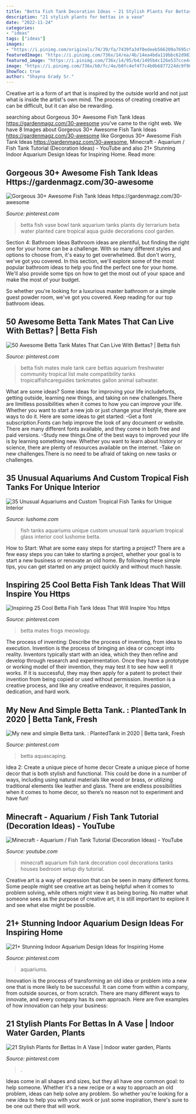 ```yaml
---
title: "Betta Fish Tank Decoration Ideas ~ 21 Stylish Plants For Bettas In A Vase"
description: "21 stylish plants for bettas in a vase"
date: "2022-11-24"
categories:
- "ideas"
tags: ["ideas"]
images:
- "https://i.pinimg.com/originals/74/39/fa/7439fa34f0edeeb566209a7695c942ef.jpg"
featuredImage: "https://i.pinimg.com/736x/14/ea/4b/14ea4bda110bbc62d983edb2b68d96ed.jpg"
featured_image: "https://i.pinimg.com/736x/14/95/b4/1495b4c126e537cce44bb71170611a13.jpg"
image: "https://i.pinimg.com/736x/b0/fc/4e/b0fc4ef4f7c4b0b6877224dc9f9684e0.jpg"
ShowToc: true
author: "Shayna Grady Sr."
---
```



Creative art is a form of art that is inspired by the outside world and not just what is inside the artist's own mind. The process of creating creative art can be difficult, but it can also be rewarding.

	

		
searching about Gorgeous 30+ Awesome Fish Tank Ideas https://gardenmagz.com/30-awesome you've came to the right web. We have 8 Images about Gorgeous 30+ Awesome Fish Tank Ideas https://gardenmagz.com/30-awesome like Gorgeous 30+ Awesome Fish Tank Ideas https://gardenmagz.com/30-awesome, Minecraft - Aquarium / Fish Tank Tutorial (Decoration Ideas) - YouTube and also 21+ Stunning Indoor Aquarium Design Ideas for Inspiring Home. Read more:
		
    
## Gorgeous 30+ Awesome Fish Tank Ideas Https://gardenmagz.com/30-awesome

<img loading=lazy src="https://i.pinimg.com/originals/74/39/fa/7439fa34f0edeeb566209a7695c942ef.jpg" onerror="this.onerror=null;this.src='https://tse1.mm.bing.net/th?id=OIP.YTLEVlNqjm_VvUbzrhkFPQHaJ3&amp;pid=15.1';" alt="Gorgeous 30+ Awesome Fish Tank Ideas https://gardenmagz.com/30-awesome">

_Source: pinterest.com_

>betta fish vase bowl tank aquarium tanks plants diy terrarium beta water planted care tropical aqua guide decorations cool garden. 

	

Section 4: Bathroom Ideas
Bathroom ideas are plentiful, but finding the right one for your home can be a challenge. With so many different styles and options to choose from, it's easy to get overwhelmed. But don't worry, we've got you covered.
In this section, we'll explore some of the most popular bathroom ideas to help you find the perfect one for your home. We'll also provide some tips on how to get the most out of your space and make the most of your budget.

So whether you're looking for a luxurious master bathroom or a simple guest powder room, we've got you covered. Keep reading for our top bathroom ideas.

    
## 50 Awesome Betta Tank Mates That Can Live With Bettas? | Betta Fish

<img loading=lazy src="https://i.pinimg.com/736x/14/95/b4/1495b4c126e537cce44bb71170611a13.jpg" onerror="this.onerror=null;this.src='https://tse1.mm.bing.net/th?id=OIP.dlErdAIXns6jp4RpA-hYjQHaLu&amp;pid=15.1';" alt="50 Awesome Betta Tank Mates That Can Live With Bettas? | Betta fish">

_Source: pinterest.com_

>betta fish mates male tank care bettas aquarium freshwater community tropical list mate compatibility tanks tropicalfishcareguides tankmates gallon animal saltwater. 

	

What are some ideas?
Some ideas for improving your life includefonts, getting outside, learning new things, and taking on new challenges.There are limitless possibilities when it comes to how you can improve your life. Whether you want to start a new job or just change your lifestyle, there are ways to do it. Here are some ideas to get started: 
-Get a font subscription.Fonts can help improve the look of any document or website. There are many different fonts available, and they come in both free and paid versions. 
-Study new things.One of the best ways to improved your life is by learning something new. Whether you want to learn about history or science, there are plenty of resources available on the internet. 
-Take on new challenges.There is no need to be afraid of taking on new tasks or challenges.

    
## 35 Unusual Aquariums And Custom Tropical Fish Tanks For Unique Interior

<img loading=lazy src="https://www.lushome.com/wp-content/uploads/2013/07/custom-aquariums-fish-tanks-24.jpg" onerror="this.onerror=null;this.src='https://tse4.mm.bing.net/th?id=OIP.vpda4k2mwiidZpMH9dtUBwAAAA&amp;pid=15.1';" alt="35 Unusual Aquariums and Custom Tropical Fish Tanks for Unique Interior">

_Source: lushome.com_

>fish tanks aquariums unique custom unusual tank aquarium tropical glass interior cool lushome betta. 

	

How to Start: What are some easy steps for starting a project?
There are a few easy steps you can take to starting a project, whether your goal is to start a new business or renovate an old home. By following these simple tips, you can get started on any project quickly and without much hassle.

    
## Inspiring 25 Cool Betta Fish Tank Ideas That Will Inspire You Https

<img loading=lazy src="https://i.pinimg.com/736x/20/10/92/201092916651ae214c4ab858ec8d7990.jpg" onerror="this.onerror=null;this.src='https://tse1.mm.bing.net/th?id=OIP.hvMz0LFc9qUvNu3EaEJPCQHaJ3&amp;pid=15.1';" alt="Inspiring 25 Cool Betta Fish Tank Ideas That Will Inspire You https">

_Source: pinterest.com_

>betta mates frogs meowlogy. 

	

The process of inventing: Describe the process of inventing, from idea to execution.
Invention is the process of bringing an idea or concept into reality. Inventors typically start with an idea, which they then refine and develop through research and experimentation. Once they have a prototype or working model of their invention, they may test it to see how well it works. If it is successful, they may then apply for a patent to protect their invention from being copied or used without permission. Invention is a creative process, and like any creative endeavor, it requires passion, dedication, and hard work.

    
## My New And Simple Betta Tank. : PlantedTank In 2020 | Betta Tank, Fresh

<img loading=lazy src="https://i.pinimg.com/736x/b0/fc/4e/b0fc4ef4f7c4b0b6877224dc9f9684e0.jpg" onerror="this.onerror=null;this.src='https://tse3.mm.bing.net/th?id=OIP.aAdKM3nYlI61SQMswgSGYQHaJ4&amp;pid=15.1';" alt="My new and simple Betta tank. : PlantedTank in 2020 | Betta tank, Fresh">

_Source: pinterest.com_

>betta aquascaping. 

	

Idea 2: Create a unique piece of home decor
Create a unique piece of home decor that is both stylish and functional. This could be done in a number of ways, including using natural materials like wood or brass, or utilizing traditional elements like leather and glass. There are endless possibilities when it comes to home decor, so there’s no reason not to experiment and have fun!

    
## Minecraft - Aquarium / Fish Tank Tutorial (Decoration Ideas) - YouTube

<img loading=lazy src="https://i.ytimg.com/vi/nbHII9sGTSM/maxresdefault.jpg" onerror="this.onerror=null;this.src='https://tse1.mm.bing.net/th?id=OIP.zalsIVB518MnFDVLec3TFAHaEK&amp;pid=15.1';" alt="Minecraft - Aquarium / Fish Tank Tutorial (Decoration Ideas) - YouTube">

_Source: youtube.com_

>minecraft aquarium fish tank decoration cool decorations tanks houses bedroom setup diy tutorial. 

	

Creative art is a way of expression that can be seen in many different forms. Some people might see creative art as being helpful when it comes to problem solving, while others might view it as being boring. No matter what someone sees as the purpose of creative art, it is still important to explore it and see what else might be possible.

    
## 21+ Stunning Indoor Aquarium Design Ideas For Inspiring Home

<img loading=lazy src="https://i.pinimg.com/736x/2c/ca/3c/2cca3cce0a8faee029559b0f10a4f48f.jpg" onerror="this.onerror=null;this.src='https://tse2.mm.bing.net/th?id=OIP.QVHw6W6PuMpCszuy0PAYgQHaJR&amp;pid=15.1';" alt="21+ Stunning Indoor Aquarium Design Ideas for Inspiring Home">

_Source: pinterest.com_

>aquariums. 

	

Innovation is the process of transforming an old idea or problem into a new one that is more likely to be successful. It can come from within a company, from outside sources, or from scratch. There are many different ways to innovate, and every company has its own approach. Here are five examples of how innovation can help your business: 

    
## 21 Stylish Plants For Bettas In A Vase | Indoor Water Garden, Plants

<img loading=lazy src="https://i.pinimg.com/736x/14/ea/4b/14ea4bda110bbc62d983edb2b68d96ed.jpg" onerror="this.onerror=null;this.src='https://tse1.mm.bing.net/th?id=OIP.HFkNtb7M9jjFPAuNYpyl7AHaJ3&amp;pid=15.1';" alt="21 Stylish Plants for Bettas In A Vase | Indoor water garden, Plants">

_Source: pinterest.com_

>. 

	

Ideas come in all shapes and sizes, but they all have one common goal: to help someone. Whether it's a new recipe or a way to approach an old problem, ideas can help solve any problem. So whether you're looking for a new idea to help you with your work or just some inspiration, there's sure to be one out there that will work.

